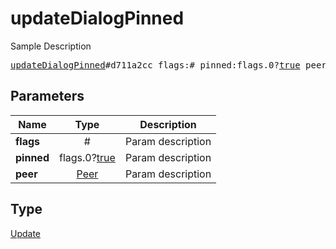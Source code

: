 # updateDialogPinned

Sample Description

<pre>
<a href="../constructor/updateDialogPinned.md">updateDialogPinned</a>#d711a2cc flags:# pinned:flags.0?<a href="../type/true.md">true</a> peer:<a href="../type/Peer.md">Peer</a> = <a href="../type/Update.md">Update</a>;
</pre>
## Parameters

| Name | Type | Description |
|------|:----:|-------------|
| **flags** | # | Param description |
| **pinned** | flags.0?<a href="../type/true.md">true</a> | Param description |
| **peer** | <a href="../type/Peer.md">Peer</a> | Param description |

## Type

<a href="../type/Update.md">Update</a>
